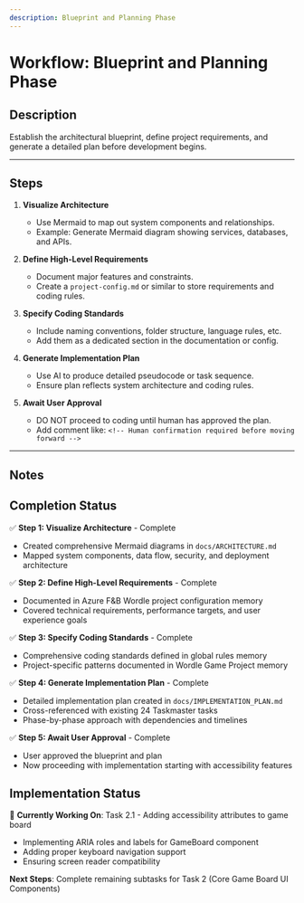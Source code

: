 ```yaml
---
description: Blueprint and Planning Phase
---
```


# Workflow: Blueprint and Planning Phase

<!--
This workflow guides the project through system architecture visualization, requirement documentation,
and an initial step-by-step implementation plan — prior to any code being written.
It is copy-ready and compliant with your `.windsurf/workflows/` requirements.
-->

## Description

Establish the architectural blueprint, define project requirements, and generate a detailed plan before development begins.

---

## Steps

1. **Visualize Architecture**
   - Use Mermaid to map out system components and relationships.
   - Example: Generate Mermaid diagram showing services, databases, and APIs.

2. **Define High-Level Requirements**
   - Document major features and constraints.
   - Create a `project-config.md` or similar to store requirements and coding rules.

3. **Specify Coding Standards**
   - Include naming conventions, folder structure, language rules, etc.
   - Add them as a dedicated section in the documentation or config.

4. **Generate Implementation Plan**
   - Use AI to produce detailed pseudocode or task sequence.
   - Ensure plan reflects system architecture and coding rules.

5. **Await User Approval**
   - DO NOT proceed to coding until human has approved the plan.
   - Add comment like: `<!-- Human confirmation required before moving forward -->`

---

## Notes

<!--
- Each step is designed to be completed before any code is written.
- This sets the foundation for a maintainable, well-structured codebase.
- This file is copy-ready and compliant with your `.windsurf/workflows/` directory format.
-->

## Completion Status

✅ **Step 1: Visualize Architecture** - Complete
- Created comprehensive Mermaid diagrams in `docs/ARCHITECTURE.md`
- Mapped system components, data flow, security, and deployment architecture

✅ **Step 2: Define High-Level Requirements** - Complete  
- Documented in Azure F&B Wordle project configuration memory
- Covered technical requirements, performance targets, and user experience goals

✅ **Step 3: Specify Coding Standards** - Complete
- Comprehensive coding standards defined in global rules memory
- Project-specific patterns documented in Wordle Game Project memory

✅ **Step 4: Generate Implementation Plan** - Complete
- Detailed implementation plan created in `docs/IMPLEMENTATION_PLAN.md`
- Cross-referenced with existing 24 Taskmaster tasks
- Phase-by-phase approach with dependencies and timelines

✅ **Step 5: Await User Approval** - Complete
- User approved the blueprint and plan
- Now proceeding with implementation starting with accessibility features

## Implementation Status

🔄 **Currently Working On**: Task 2.1 - Adding accessibility attributes to game board
- Implementing ARIA roles and labels for GameBoard component
- Adding proper keyboard navigation support
- Ensuring screen reader compatibility

**Next Steps**: Complete remaining subtasks for Task 2 (Core Game Board UI Components)
